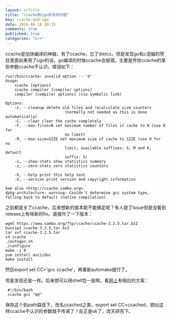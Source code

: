 ```yaml
---
layout: article
title: "ccache和cgo并存的问题"
key: ccache-and-cgo
date: 2016-06-18 20:15
comments: true
published: true
categories: "C++"
---
```


   ccache是加快编译的神器，有了ccache，忘了distcc。但是发现go和c混编的项目里面如果用了cgo的话，go编译的时候ccache会报错。主要是传给ccache的某些参数ccache不认识。错误如下：

   	/usr/bin/ccache: invalid option -- 'd'
	Usage:
	    ccache [options]
	    ccache compiler [compiler options]
	    compiler [compiler options] (via symbolic link)

	Options:
	    -c, --cleanup delete old files and recalculate size counters
	                          (normally not needed as this is done automatically)
	    -C, --clear clear the cache completely
	    -F, --max-files=N set maximum number of files in cache to N (use 0 for
	                          no limit)
	    -M, --max-size=SIZE set maximum size of cache to SIZE (use 0 for no
	                          limit; available suffixes: G, M and K; default
	                          suffix: G)
	    -s, --show-stats show statistics summary
	    -z, --zero-stats zero statistics counters

	    -h, --help print this help text
	    -V, --version print version and copyright information

	See also <http://ccache.samba.org>.
	dpkg-architecture: warning: Couldn't determine gcc system type, falling back to default (native compilation)

  之前都是关了ccache，后来想新的版本能不能搞定呢？有人提了Issue但是没看到release上有啥新的fix。直接升了一下版本：


  	wget https://www.samba.org/ftp/ccache/ccache-3.2.5.tar.bz2
  	bunzip2 ccache-3.2.5.tar.bz2
  	tar xvf ccache-3.2.5.tar
  	cd ccache
  	./autogen.sh
  	./configure
  	make -j 8
  	yum install asciidoc
  	make install

   然后export set CC='gcc ccache'，再重新automake就行了。

   但是发现还是一样。后来想可以用shell包一层啊，看[网上][1]有相应的方案：

   	 #!/bin/bash
  	 ccache gcc "$@"

   保存这个到path路径下，改名ccached之类，export set CC=ccached，貌似这样ccache不认识的参数就不传递了？反正是ok了，改天研究下。
   


[1]: https://bbs.archlinux.org/viewtopic.php?id=204639 "ccache does not work with nvcc (CUDA)"